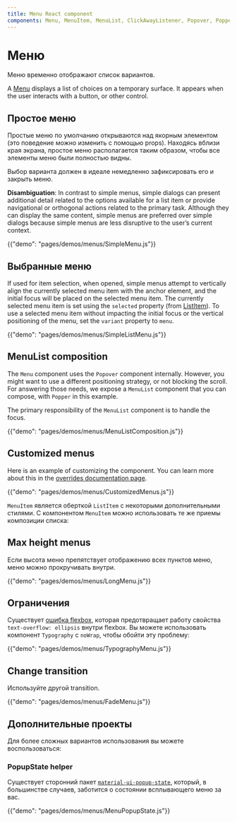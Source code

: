```yaml
---
title: Menu React component
components: Menu, MenuItem, MenuList, ClickAwayListener, Popover, Popper
---
```


# Меню

<p class="description">Меню временно отображают список вариантов.</p>

A [Menu](https://material.io/design/components/menus.html) displays a list of choices on a temporary surface. It appears when the user interacts with a button, or other control.

## Простое меню

Простые меню по умолчанию открываются над якорным элементом (это поведение можно изменить с помощью props). Находясь вблизи края экрана, простое меню располагается таким образом, чтобы все элементы меню были полностью видны.

Выбор варианта должен в идеале немедленно зафиксировать его и закрыть меню.

**Disambiguation**: In contrast to simple menus, simple dialogs can present additional detail related to the options available for a list item or provide navigational or orthogonal actions related to the primary task. Although they can display the same content, simple menus are preferred over simple dialogs because simple menus are less disruptive to the user’s current context.

{{"demo": "pages/demos/menus/SimpleMenu.js"}}

## Выбранные меню

If used for item selection, when opened, simple menus attempt to vertically align the currently selected menu item with the anchor element, and the initial focus will be placed on the selected menu item. The currently selected menu item is set using the `selected` property (from [ListItem](/api/list-item/)). To use a selected menu item without impacting the initial focus or the vertical positioning of the menu, set the `variant` property to `menu`.

{{"demo": "pages/demos/menus/SimpleListMenu.js"}}

## MenuList composition

The `Menu` component uses the `Popover` component internally. However, you might want to use a different positioning strategy, or not blocking the scroll. For answering those needs, we expose a `MenuList` component that you can compose, with `Popper` in this example.

The primary responsibility of the `MenuList` component is to handle the focus.

{{"demo": "pages/demos/menus/MenuListComposition.js"}}

## Customized menus

Here is an example of customizing the component. You can learn more about this in the [overrides documentation page](/customization/overrides/).

{{"demo": "pages/demos/menus/CustomizedMenus.js"}}

`MenuItem` является оберткой `ListItem` с некоторыми дополнительными стилями. С компонентом `MenuItem` можно использовать те же приемы композиции списка:

## Max height menus

Если высота меню препятствует отображению всех пунктов меню, меню можно прокручивать внутри.

{{"demo": "pages/demos/menus/LongMenu.js"}}

## Ограничения

Существует [ошибка flexbox](https://bugs.chromium.org/p/chromium/issues/detail?id=327437), которая предотвращает работу свойства `text-overflow: ellipsis` внутри flexbox. Вы можете использовать компонент `Typography` с `noWrap`, чтобы обойти эту проблему:

{{"demo": "pages/demos/menus/TypographyMenu.js"}}

## Change transition

Используйте другой transition.

{{"demo": "pages/demos/menus/FadeMenu.js"}}

## Дополнительные проекты

Для более сложных вариантов использования вы можете воспользоваться:

### PopupState helper

Существует сторонний пакет [`material-ui-popup-state`](https://github.com/jcoreio/material-ui-popup-state), который, в большинстве случаев, заботится о состоянии всплывающего меню за вас.

{{"demo": "pages/demos/menus/MenuPopupState.js"}}